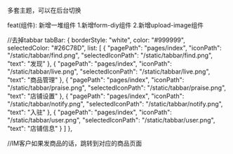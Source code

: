 多套主题，可以在后台切换

feat(组件): 新增一堆组件
1.新增form-diy组件
2.新增upload-image组件


//去掉tabbar
tabBar: {
    borderStyle: "white",
    color: "#999999",
    selectedColor: "#26C78D",
    list: [
        {
            "pagePath": "pages/index",
            "iconPath": "/static/tabbar/find.png",
            "selectedIconPath": "/static/tabbar/find.png",
            "text": "发现"
        },
        {
            "pagePath": "pages/index",
            "iconPath": "/static/tabbar/live.png",
            "selectedIconPath": "/static/tabbar/live.png",
            "text": "商品管理"
        },
        {
            "pagePath": "pages/index",
            "iconPath": "/static/tabbar/praise.png",
            "selectedIconPath": "/static/tabbar/praise.png",
            "text": "店铺设置"
        },
        {
            "pagePath": "pages/index",
            "iconPath": "/static/tabbar/notify.png",
            "selectedIconPath": "/static/tabbar/notify.png",
            "text": "入驻"
        },
        {
            "pagePath": "pages/index",
            "iconPath": "/static/tabbar/user.png",
            "selectedIconPath": "/static/tabbar/user.png",
            "text": "店铺信息"
        }
    ]
},

//IM客户如果发商品的话，跳转到对应的商品页面

